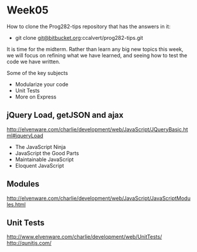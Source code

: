 Week05
======

How to clone the Prog282-tips repository that has the answers in it:

- git clone git@bitbucket.org:ccalvert/prog282-tips.git

It is time for the midterm. Rather than learn any big new topics this
week, we will focus on refining what we have learned, and seeing how
to test the code we have written.

Some of the key subjects

- Modularize your code
- Unit Tests
- More on Express

jQuery Load, getJSON and ajax
-----------------------------

<http://elvenware.com/charlie/development/web/JavaScript/JQueryBasic.html#jqueryLoad>

- The JavaScript Ninja
- JavaScript the Good Parts
- Maintainable JavaScript
- Eloquent JavaScript

Modules
-------

<http://elvenware.com/charlie/development/web/JavaScript/JavaScriptModules.html>

Unit Tests
----------

<http://www.elvenware.com/charlie/development/web/UnitTests/>
<http://qunitjs.com/>


